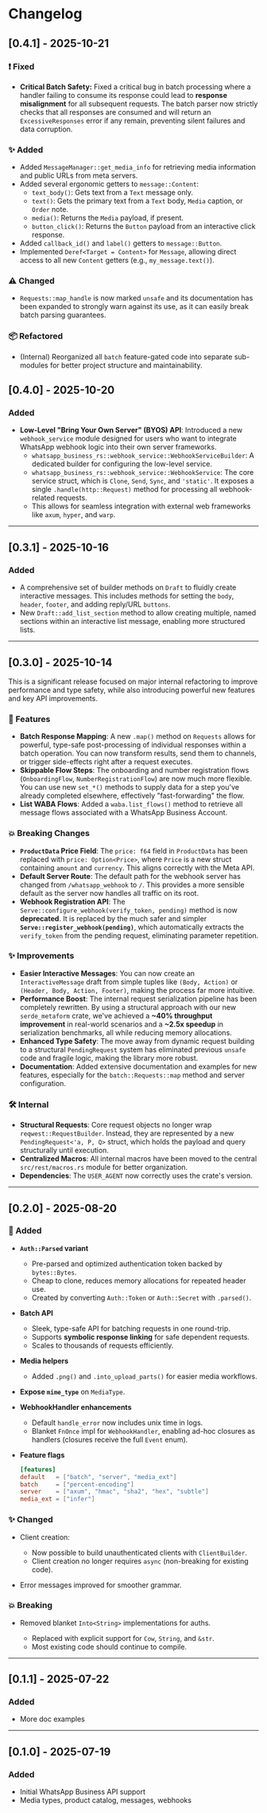 # Changelog

## [0.4.1] - 2025-10-21

### ❗ Fixed
- **Critical Batch Safety:** Fixed a critical bug in batch processing where a handler failing to consume its response could lead to **response misalignment** for all subsequent requests. The batch parser now strictly checks that all responses are consumed and will return an `ExcessiveResponses` error if any remain, preventing silent failures and data corruption.

### ✨ Added
- Added `MessageManager::get_media_info` for retrieving media information and public URLs from meta servers.
- Added several ergonomic getters to `message::Content`:
  - `text_body()`: Gets text from a `Text` message only.
  - `text()`: Gets the primary text from a `Text` body, `Media` caption, or `Order` note.
  - `media()`: Returns the `Media` payload, if present.
  - `button_click()`: Returns the `Button` payload from an interactive click response.
- Added `callback_id()` and `label()` getters to `message::Button`.
- Implemented `Deref<Target = Content>` for `Message`, allowing direct access to all new `Content` getters (e.g., `my_message.text()`).

### ⚠️ Changed
- `Requests::map_handle` is now marked `unsafe` and its documentation has been expanded to strongly warn against its use, as it can easily break batch parsing guarantees.

### 📦 Refactored
- (Internal) Reorganized all `batch` feature-gated code into separate sub-modules for better project structure and maintainability.

## [0.4.0] - 2025-10-20

### Added

-   **Low-Level "Bring Your Own Server" (BYOS) API**: Introduced a new `webhook_service` module designed for users who want to integrate WhatsApp webhook logic into their own server frameworks.
    -   `whatsapp_business_rs::webhook_service::WebhookServiceBuilder`: A dedicated builder for configuring the low-level service.
    -   `whatsapp_business_rs::webhook_service::WebhookService`: The core service struct, which is `Clone`, `Send`, `Sync`, and `'static'`. It exposes a single `.handle(http::Request)` method for processing all webhook-related requests.
    -   This allows for seamless integration with external web frameworks like `axum`, `hyper`, and `warp`.
    
----------

## [0.3.1] - 2025-10-16

### Added

- A comprehensive set of builder methods on `Draft` to fluidly create interactive messages. This includes methods for setting the `body`, `header`, `footer`, and adding reply/URL `buttons`.
- New `Draft::add_list_section` method to allow creating multiple, named sections within an interactive list message, enabling more structured lists.

----------

## [0.3.0] - 2025-10-14

This is a significant release focused on major internal refactoring to improve performance and type safety, while also introducing powerful new features and key API improvements.

### 🚀 Features

* **Batch Response Mapping**: A new `.map()` method on `Requests` allows for powerful, type-safe post-processing of individual responses within a batch operation. You can now transform results, send them to channels, or trigger side-effects right after a request executes.
* **Skippable Flow Steps**: The onboarding and number registration flows (`OnboardingFlow`, `NumberRegistrationFlow`) are now much more flexible. You can use new `set_*()` methods to supply data for a step you've already completed elsewhere, effectively "fast-forwarding" the flow.
* **List WABA Flows**: Added a `waba.list_flows()` method to retrieve all message flows associated with a WhatsApp Business Account.

### 💥 Breaking Changes

* **`ProductData` Price Field**: The `price: f64` field in `ProductData` has been replaced with `price: Option<Price>`, where `Price` is a new struct containing `amount` and `currency`. This aligns correctly with the Meta API.
* **Default Server Route**: The default path for the webhook server has changed from `/whatsapp_webhook` to `/`. This provides a more sensible default as the server now handles all traffic on its root.
* **Webhook Registration API**: The `Serve::configure_webhook(verify_token, pending)` method is now **deprecated**. It is replaced by the much safer and simpler **`Serve::register_webhook(pending)`**, which automatically extracts the `verify_token` from the pending request, eliminating parameter repetition.

### ✨ Improvements

* **Easier Interactive Messages**: You can now create an `InteractiveMessage` draft from simple tuples like `(Body, Action)` or `(Header, Body, Action, Footer)`, making the process far more intuitive.
* **Performance Boost**: The internal request serialization pipeline has been completely rewritten. By using a structural approach with our new `serde_metaform` crate, we've achieved a **~40% throughput improvement** in real-world scenarios and a **~2.5x speedup** in serialization benchmarks, all while reducing memory allocations.
* **Enhanced Type Safety**: The move away from dynamic request building to a structural `PendingRequest` system has eliminated previous `unsafe` code and fragile logic, making the library more robust.
* **Documentation**: Added extensive documentation and examples for new features, especially for the `batch::Requests::map` method and server configuration.

### 🛠️ Internal

* **Structural Requests**: Core request objects no longer wrap `reqwest::RequestBuilder`. Instead, they are represented by a new `PendingRequest<'a, P, Q>` struct, which holds the payload and query structurally until execution.
* **Centralized Macros**: All internal macros have been moved to the central `src/rest/macros.rs` module for better organization.
* **Dependencies**: The `USER_AGENT` now correctly uses the crate's version.

-------

## [0.2.0] - 2025-08-20
### 🚀 Added

* **`Auth::Parsed` variant**

  * Pre-parsed and optimized authentication token backed by `bytes::Bytes`.
  * Cheap to clone, reduces memory allocations for repeated header use.
  * Created by converting `Auth::Token` or `Auth::Secret` with `.parsed()`.

* **Batch API**

  * Sleek, type-safe API for batching requests in one round-trip.
  * Supports **symbolic response linking** for safe dependent requests.
  * Scales to thousands of requests efficiently.

* **Media helpers**

  * Added `.png()` and `.into_upload_parts()` for easier media workflows.

* **Expose `mime_type`** on `MediaType`.

* **WebhookHandler enhancements**

  * Default `handle_error` now includes unix time in logs.
  * Blanket `FnOnce` impl for `WebhookHandler`, enabling ad-hoc closures as handlers (closures receive the full `Event` enum).

* **Feature flags**

  ```toml
  [features]
  default   = ["batch", "server", "media_ext"]
  batch     = ["percent-encoding"]
  server    = ["axum", "hmac", "sha2", "hex", "subtle"]
  media_ext = ["infer"]
  ```

### ✨ Changed

* Client creation:

  * Now possible to build unauthenticated clients with `ClientBuilder`.
  * Client creation no longer requires `async` (non-breaking for existing code).
* Error messages improved for smoother grammar.

### 💥 Breaking

* Removed blanket `Into<String>` implementations for auths.

  * Replaced with explicit support for `Cow`, `String`, and `&str`.
  * Most existing code should continue to compile.

-------

## [0.1.1] - 2025-07-22
### Added
- More doc examples

-------

## [0.1.0] - 2025-07-19
### Added
- Initial WhatsApp Business API support
- Media types, product catalog, messages, webhooks